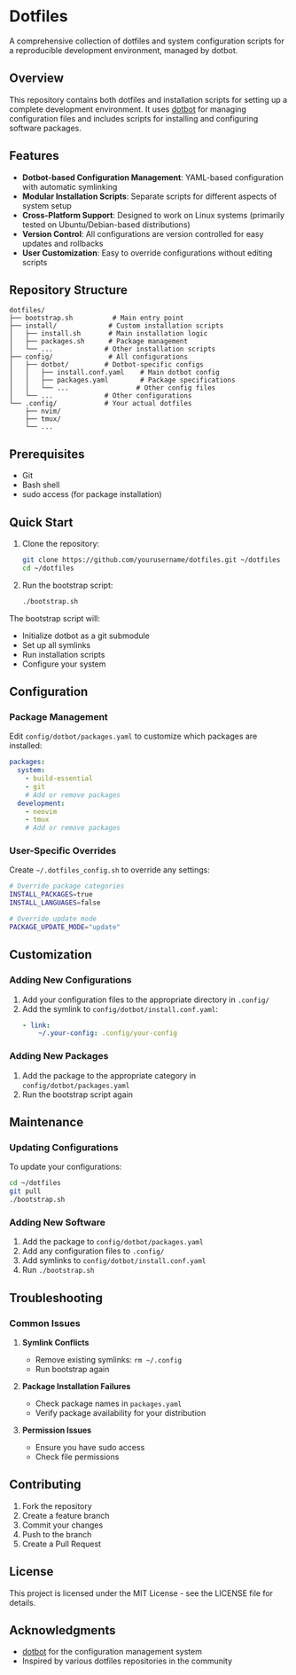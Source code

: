 # Dotfiles

A comprehensive collection of dotfiles and system configuration scripts for a reproducible development environment, managed by dotbot.

## Overview

This repository contains both dotfiles and installation scripts for setting up a complete development environment. It uses [dotbot](https://github.com/anishathalye/dotbot) for managing configuration files and includes scripts for installing and configuring software packages.

## Features

- **Dotbot-based Configuration Management**: YAML-based configuration with automatic symlinking
- **Modular Installation Scripts**: Separate scripts for different aspects of system setup
- **Cross-Platform Support**: Designed to work on Linux systems (primarily tested on Ubuntu/Debian-based distributions)
- **Version Control**: All configurations are version controlled for easy updates and rollbacks
- **User Customization**: Easy to override configurations without editing scripts

## Repository Structure

```
dotfiles/
├── bootstrap.sh          # Main entry point
├── install/             # Custom installation scripts
│   ├── install.sh       # Main installation logic
│   ├── packages.sh      # Package management
│   └── ...             # Other installation scripts
├── config/              # All configurations
│   ├── dotbot/         # Dotbot-specific configs
│   │   ├── install.conf.yaml    # Main dotbot config
│   │   ├── packages.yaml        # Package specifications
│   │   └── ...                 # Other config files
│   └── ...             # Other configurations
└── .config/            # Your actual dotfiles
    ├── nvim/
    ├── tmux/
    └── ...
```

## Prerequisites

- Git
- Bash shell
- sudo access (for package installation)

## Quick Start

1. Clone the repository:
   ```bash
   git clone https://github.com/yourusername/dotfiles.git ~/dotfiles
   cd ~/dotfiles
   ```

2. Run the bootstrap script:
   ```bash
   ./bootstrap.sh
   ```

The bootstrap script will:
- Initialize dotbot as a git submodule
- Set up all symlinks
- Run installation scripts
- Configure your system

## Configuration

### Package Management

Edit `config/dotbot/packages.yaml` to customize which packages are installed:
```yaml
packages:
  system:
    - build-essential
    - git
    # Add or remove packages
  development:
    - neovim
    - tmux
    # Add or remove packages
```

### User-Specific Overrides

Create `~/.dotfiles_config.sh` to override any settings:
```bash
# Override package categories
INSTALL_PACKAGES=true
INSTALL_LANGUAGES=false

# Override update mode
PACKAGE_UPDATE_MODE="update"
```

## Customization

### Adding New Configurations

1. Add your configuration files to the appropriate directory in `.config/`
2. Add the symlink to `config/dotbot/install.conf.yaml`:
   ```yaml
   - link:
       ~/.your-config: .config/your-config
   ```

### Adding New Packages

1. Add the package to the appropriate category in `config/dotbot/packages.yaml`
2. Run the bootstrap script again

## Maintenance

### Updating Configurations

To update your configurations:
```bash
cd ~/dotfiles
git pull
./bootstrap.sh
```

### Adding New Software

1. Add the package to `config/dotbot/packages.yaml`
2. Add any configuration files to `.config/`
3. Add symlinks to `config/dotbot/install.conf.yaml`
4. Run `./bootstrap.sh`

## Troubleshooting

### Common Issues

1. **Symlink Conflicts**
   - Remove existing symlinks: `rm ~/.config`
   - Run bootstrap again

2. **Package Installation Failures**
   - Check package names in `packages.yaml`
   - Verify package availability for your distribution

3. **Permission Issues**
   - Ensure you have sudo access
   - Check file permissions

## Contributing

1. Fork the repository
2. Create a feature branch
3. Commit your changes
4. Push to the branch
5. Create a Pull Request

## License

This project is licensed under the MIT License - see the LICENSE file for details.

## Acknowledgments

- [dotbot](https://github.com/anishathalye/dotbot) for the configuration management system
- Inspired by various dotfiles repositories in the community

